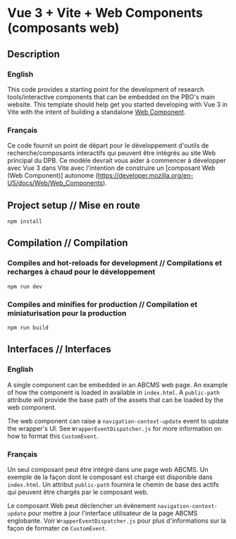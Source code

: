 # Vue 3 + Vite + Web Components (composants web)

## Description

### English

This code provides a starting point for the development of research tools/interactive components that can be embedded on the PBO's main website.
This template should help get you started developing with Vue 3 in Vite with the intent of building a standalone [Web Component](https://developer.mozilla.org/en-US/docs/Web/Web_Components).

### Français

Ce code fournit un point de départ pour le développement d'outils de recherche/composants interactifs qui peuvent être intégrés au site Web principal du DPB.
Ce modèle devrait vous aider à commencer à développer avec Vue 3 dans Vite avec l'intention de construire un [composant Web  (Web Component)] autonome (https://developer.mozilla.org/en-US/docs/Web/Web_Components).

## Project setup // Mise en route
```
npm install
```

## Compilation // Compilation

### Compiles and hot-reloads for development // Compilations et recharges à chaud pour le développement
```
npm run dev
```

### Compiles and minifies for production // Compilation et miniaturisation pour la production
```
npm run build
```

## Interfaces // Interfaces

### English

A single component can be embedded in an ABCMS web page. An example of how the component is loaded in available in `index.html`. A `public-path` attribute will provide the base path of the assets that can be loaded by the web component.

The web component can raise a `navigation-context-update` event to update the wrapper's UI. See `WrapperEventDispatcher.js` for more information on how to format this `CustomEvent`.

### Français

Un seul composant peut être intégré dans une page web ABCMS. Un exemple de la façon dont le composant est chargé est disponible dans `index.html`. Un attribut `public-path` fournira le chemin de base des actifs qui peuvent être chargés par le composant web.

Le composant Web peut déclencher un événement `navigation-context-update` pour mettre à jour l'interface utilisateur de la page ABCMS englobante. Voir `WrapperEventDispatcher.js` pour plus d'informations sur la façon de formater ce `CustomEvent`.